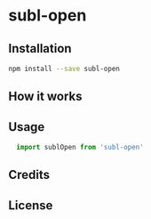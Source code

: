 # subl-open

## Installation

```bash
npm install --save subl-open
```

## How it works

## Usage

```javascript
  import sublOpen from 'subl-open'
```

## Credits

## License
